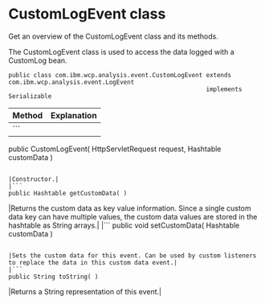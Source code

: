 # CustomLogEvent class

Get an overview of the CustomLogEvent class and its methods.

The CustomLogEvent class is used to access the data logged with a CustomLog bean.

```
public class com.ibm.wcp.analysis.event.CustomLogEvent extends com.ibm.wcp.analysis.event.LogEvent
                                                       implements Serializable

```

|Method|Explanation|
|------|-----------|
|```
public CustomLogEvent( HttpServletRequest request,
                       Hashtable          customData )
```

|Constructor.|
|```
public Hashtable getCustomData( )
```

|Returns the custom data as key value information. Since a single custom data key can have multiple values, the custom data values are stored in the hashtable as String arrays.|
|```
public void setCustomData( Hashtable customData )
```

|Sets the custom data for this event. Can be used by custom listeners to replace the data in this custom data event.|
|```
public String toString( )
```

|Returns a String representation of this event.|


